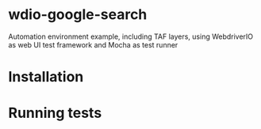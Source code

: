 # wdio-google-search

Automation environment example, including TAF layers, using WebdriverIO as web UI test framework and Mocha as test runner

# Installation

# Running tests
